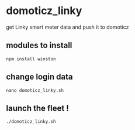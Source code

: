 # domoticz_linky
get Linky smart meter data and push it to domoticz

## modules to install

    npm install winston

## change login data

    nano domoticz_linky.sh

## launch the fleet !

    ./domoticz_linky.sh
